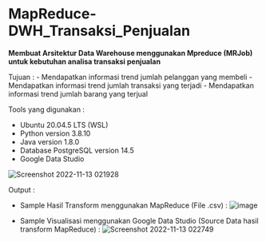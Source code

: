 # MapReduce-DWH_Transaksi_Penjualan
<b>Membuat Arsitektur Data Warehouse menggunakan Mpreduce (MRJob) untuk kebutuhan analisa transaksi penjualan</b>
<p>
Tujuan :
- Mendapatkan informasi trend jumlah pelanggan yang membeli
- Mendapatkan informasi trend jumlah transaksi yang terjadi
- Mendapatkan informasi trend jumlah barang yang terjual
  
Tools yang digunakan : </br>
- Ubuntu 20.04.5 LTS (WSL) </br>
- Python version 3.8.10</br>
- Java version 1.8.0</br>
- Database PostgreSQL version 14.5</br>
- Google Data Studio</br>



![Screenshot 2022-11-13 021928](https://user-images.githubusercontent.com/22631554/201491067-c50cff94-1f29-4f64-84ca-c87330355680.png)

Output :
- Sample Hasil Transform menggunakan MapReduce (File .csv) :
![image](https://user-images.githubusercontent.com/22631554/201491131-9d67af68-28e7-4326-9a2c-ca76d569d850.png)

- Sample Visualisasi menggunakan Google Data Studio (Source Data hasil transform MapReduce) :
![Screenshot 2022-11-13 022749](https://user-images.githubusercontent.com/22631554/201491306-9f69efc5-ea42-456b-8205-95f9a34294f7.png)
